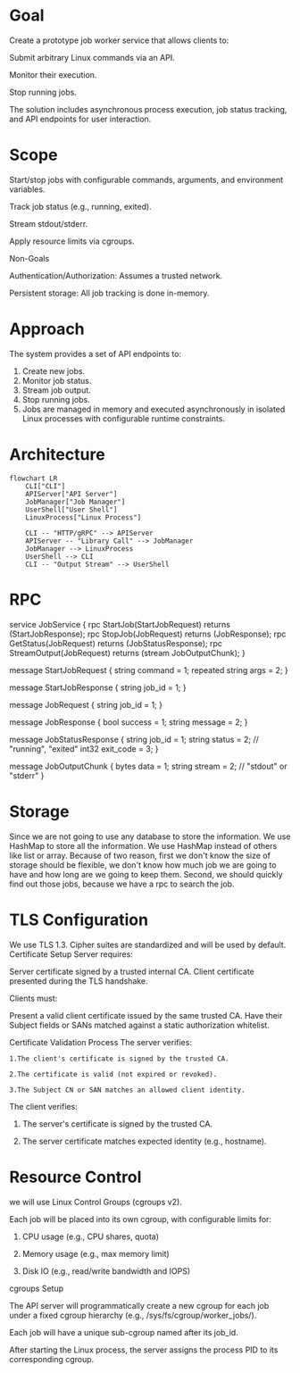 # Goal

Create a prototype job worker service that allows clients to:

Submit arbitrary Linux commands via an API.

Monitor their execution.

Stop running jobs.

The solution includes asynchronous process execution, job status tracking, and API endpoints for user interaction.

# Scope

Start/stop jobs with configurable commands, arguments, and environment variables.

Track job status (e.g., running, exited).

Stream stdout/stderr.

Apply resource limits via cgroups.

Non-Goals

Authentication/Authorization: Assumes a trusted network.

Persistent storage: All job tracking is done in-memory.

# Approach

The system provides a set of API endpoints to:

1. Create new jobs.
2. Monitor job status.
3. Stream job output.
4. Stop running jobs.
5. Jobs are managed in memory and executed asynchronously in isolated Linux processes with configurable runtime constraints.

# Architecture
```mermaid
flowchart LR
    CLI["CLI"]
    APIServer["API Server"]
    JobManager["Job Manager"]
    UserShell["User Shell"]
    LinuxProcess["Linux Process"]

    CLI -- "HTTP/gRPC" --> APIServer
    APIServer -- "Library Call" --> JobManager
    JobManager --> LinuxProcess
    UserShell --> CLI
    CLI -- "Output Stream" --> UserShell
```
# RPC

service JobService {
  rpc StartJob(StartJobRequest) returns (StartJobResponse);
  rpc StopJob(JobRequest) returns (JobResponse);
  rpc GetStatus(JobRequest) returns (JobStatusResponse);
  rpc StreamOutput(JobRequest) returns (stream JobOutputChunk);
}

message StartJobRequest {
  string command = 1;
  repeated string args = 2;
    }

message StartJobResponse {
  string job_id = 1;
}

message JobRequest {
  string job_id = 1;
}

message JobResponse {
  bool success = 1;
  string message = 2;
}

message JobStatusResponse {
  string job_id = 1;
  string status = 2; // "running", "exited"
  int32 exit_code = 3;
}

message JobOutputChunk {
  bytes data = 1;
  string stream = 2; // "stdout" or "stderr"
}

# Storage
Since we are not going to use any database to store the information. We use HashMap to store all the information. We use HashMap instead of others like list or array. Because of two reason, first we don't know the size of storage should be flexible, we don't know how much job we are going to have and how long are we going to keep them. Second, we should quickly find out those jobs, because we have a rpc to search the job.


# TLS Configuration

We use TLS 1.3. Cipher suites are standardized and will be used by default.
Certificate Setup
Server requires:

Server certificate signed by a trusted internal CA. Client certificate presented during the TLS handshake.

Clients must:

Present a valid client certificate issued by the same trusted CA. Have their Subject fields or SANs matched against a static authorization whitelist.

Certificate Validation Process
The server verifies:

    1.The client's certificate is signed by the trusted CA.

    2.The certificate is valid (not expired or revoked).

    3.The Subject CN or SAN matches an allowed client identity.

The client verifies:

1. The server's certificate is signed by the trusted CA.

2. The server certificate matches expected identity (e.g., hostname).

# Resource Control 

we will use Linux Control Groups (cgroups v2).

Each job will be placed into its own cgroup, with configurable limits for:

1. CPU usage (e.g., CPU shares, quota)

2. Memory usage (e.g., max memory limit)

3. Disk IO (e.g., read/write bandwidth and IOPS)

cgroups Setup

The API server will programmatically create a new cgroup for each job under a fixed cgroup hierarchy (e.g., /sys/fs/cgroup/worker_jobs/).

Each job will have a unique sub-cgroup named after its job_id.

After starting the Linux process, the server assigns the process PID to its corresponding cgroup.